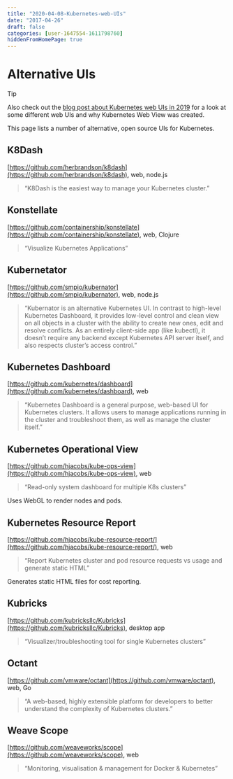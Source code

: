```yaml
---
title: "2020-04-08-Kubernetes-web-UIs"
date: "2017-04-26"
draft: false
categories: [user-1647554-1611798760]
hiddenFromHomePage: true
---
```

# Alternative UIs[](https://kube-web-view.readthedocs.io/en/latest/alternatives.html#alternative-uis "Permalink to this headline")

Tip

Also check out the [blog post about Kubernetes web UIs in 2019](https://srcco.de/posts/kubernetes-web-uis-in-2019.html) for a look at some different web UIs and why Kubernetes Web View was created.

This page lists a number of alternative, open source UIs for Kubernetes.

## K8Dash[](https://kube-web-view.readthedocs.io/en/latest/alternatives.html#k8dash "Permalink to this headline")

[https://github.com/herbrandson/k8dash](https://github.com/herbrandson/k8dash), web, node.js

> “K8Dash is the easiest way to manage your Kubernetes cluster.”

## Konstellate[](https://kube-web-view.readthedocs.io/en/latest/alternatives.html#konstellate "Permalink to this headline")

[https://github.com/containership/konstellate](https://github.com/containership/konstellate), web, Clojure

> “Visualize Kubernetes Applications”

## Kubernetator[](https://kube-web-view.readthedocs.io/en/latest/alternatives.html#kubernetator "Permalink to this headline")

[https://github.com/smpio/kubernator](https://github.com/smpio/kubernator), web, node.js

> “Kubernator is an alternative Kubernetes UI. In contrast to high-level Kubernetes Dashboard, it provides low-level control and clean view on all objects in a cluster with the ability to create new ones, edit and resolve conflicts. As an entirely client-side app (like kubectl), it doesn’t require any backend except Kubernetes API server itself, and also respects cluster’s access control.”

## Kubernetes Dashboard[](https://kube-web-view.readthedocs.io/en/latest/alternatives.html#kubernetes-dashboard "Permalink to this headline")

[https://github.com/kubernetes/dashboard](https://github.com/kubernetes/dashboard), web

> “Kubernetes Dashboard is a general purpose, web-based UI for Kubernetes clusters. It allows users to manage applications running in the cluster and troubleshoot them, as well as manage the cluster itself.”

## Kubernetes Operational View[](https://kube-web-view.readthedocs.io/en/latest/alternatives.html#kubernetes-operational-view "Permalink to this headline")

[https://github.com/hjacobs/kube-ops-view](https://github.com/hjacobs/kube-ops-view), web

> “Read-only system dashboard for multiple K8s clusters”

Uses WebGL to render nodes and pods.

## Kubernetes Resource Report[](https://kube-web-view.readthedocs.io/en/latest/alternatives.html#kubernetes-resource-report "Permalink to this headline")

[https://github.com/hjacobs/kube-resource-report/](https://github.com/hjacobs/kube-resource-report/), web

> “Report Kubernetes cluster and pod resource requests vs usage and generate static HTML”

Generates static HTML files for cost reporting.

## Kubricks[](https://kube-web-view.readthedocs.io/en/latest/alternatives.html#kubricks "Permalink to this headline")

[https://github.com/kubricksllc/Kubricks](https://github.com/kubricksllc/Kubricks), desktop app

> “Visualizer/troubleshooting tool for single Kubernetes clusters”

## Octant[](https://kube-web-view.readthedocs.io/en/latest/alternatives.html#octant "Permalink to this headline")

[https://github.com/vmware/octant](https://github.com/vmware/octant), web, Go

> “A web-based, highly extensible platform for developers to better understand the complexity of Kubernetes clusters.”

## Weave Scope[](https://kube-web-view.readthedocs.io/en/latest/alternatives.html#weave-scope "Permalink to this headline")

[https://github.com/weaveworks/scope](https://github.com/weaveworks/scope), web

> “Monitoring, visualisation & management for Docker & Kubernetes”
